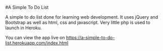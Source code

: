 #A Simple To Do List

A simple to do list done for learning web development. It uses jQuery and Bootstrap as well as html, css and javascript. Very 
little php is used to launch in Heroku.

You can view the app live on https://a-simple-to-do-list.herokuapp.com/index.html
